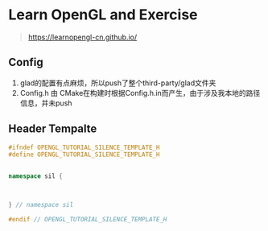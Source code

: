 # Learn OpenGL and Exercise
> https://learnopengl-cn.github.io/


## Config
1. glad的配置有点麻烦，所以push了整个third-party/glad文件夹
2. Config.h 由 CMake在构建时根据Config.h.in而产生，由于涉及我本地的路径信息，并未push


## Header Tempalte
```c++
#ifndef OPENGL_TUTORIAL_SILENCE_TEMPLATE_H
#define OPENGL_TUTORIAL_SILENCE_TEMPLATE_H


namespace sil {



} // namespace sil 

#endif // OPENGL_TUTORIAL_SILENCE_TEMPLATE_H 
```